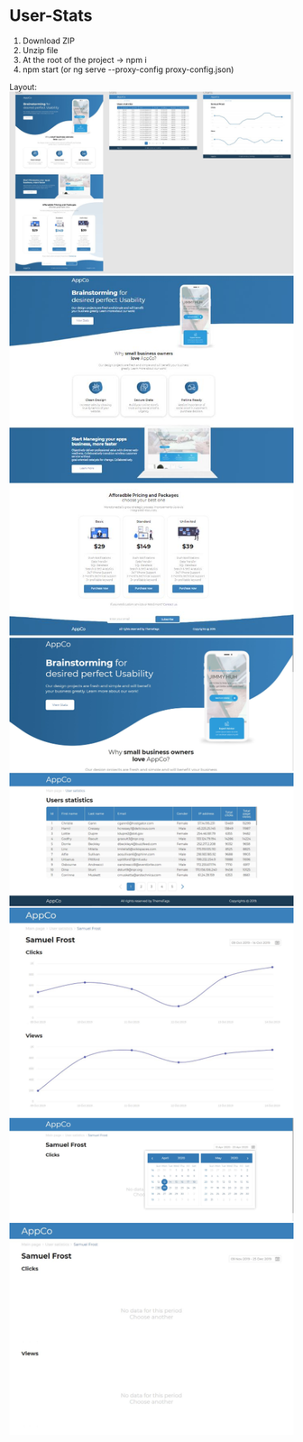 # User-Stats
1. Download ZIP
2. Unzip file
3. At the root of the project -> npm i
4. npm start (or ng serve --proxy-config proxy-config.json)

Layout:
<img src="https://github.com/projectFromEllina/User-Stats/blob/master/screenshots/1.JPG" />
<br />
<img src="https://github.com/projectFromEllina/User-Stats/blob/master/screenshots/1.1.JPG" />
<br />
<img src="https://github.com/projectFromEllina/User-Stats/blob/master/screenshots/2.JPG" />
<br />
<img src="https://github.com/projectFromEllina/User-Stats/blob/master/screenshots/3.JPG" />
<br />
<img src="https://github.com/projectFromEllina/User-Stats/blob/master/screenshots/7.JPG" />
<br />
<img src="https://github.com/projectFromEllina/User-Stats/blob/master/screenshots/6.JPG" />
<br />
<img src="https://github.com/projectFromEllina/User-Stats/blob/master/screenshots/5.JPG" />
<br />

